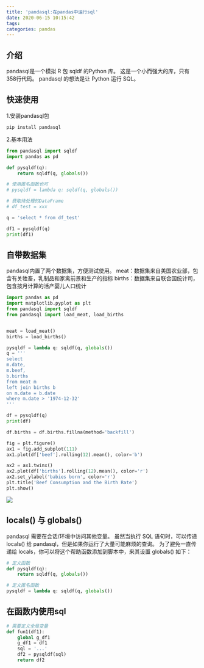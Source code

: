 ```yaml
---
title: 'pandasql:在pandas中运行sql'
date: 2020-06-15 10:15:42
tags:
categories: pandas 
---
```


## 介绍
pandasql是一个模拟 R 包 sqldf 的Python 库。
这是一个小而强大的库，只有358行代码。
pandasql 的想法是让 Python 运行 SQL。

## 快速使用
1.安装pandasql包
```shell
pip install pandasql
```

2.基本用法
```python
from pandasql import sqldf
import pandas as pd

def pysqldf(q):
    return sqldf(q, globals())

# 使用匿名函数也可
# pysqldf = lambda q: sqldf(q, globals())

# 获取待处理的DataFrame
# df_test = xxx

q = 'select * from df_test'

df1 = pysqldf(q)
print(df1)
```

## 自带数据集
pandasql内置了两个数据集，方便测试使用。
meat：数据集来自美国农业部，包含有关牲畜，乳制品和家禽前景和生产的指标
births：数据集来自联合国统计司，包含按月计算的活产婴儿人口统计

```python
import pandas as pd 
import matplotlib.pyplot as plt 
from pandasql import sqldf
from pandasql import load_meat, load_births


meat = load_meat()
births = load_births()

pysqldf = lambda q: sqldf(q, globals())
q = '''
select 
m.date,
m.beef,
b.births 
from meat m 
left join births b 
on m.date = b.date  
where m.date > '1974-12-32'
'''

df = pysqldf(q)
print(df)

df.births = df.births.fillna(method='backfill')

fig = plt.figure()
ax1 = fig.add_subplot(111)
ax1.plot(df['beef'].rolling(12).mean(), color='b')

ax2 = ax1.twinx()
ax2.plot(df['births'].rolling(12).mean(), color='r')
ax2.set_ylabel('babies born', color='r')
plt.title('Beef Consumption and the Birth Rate')
plt.show()
```
![](/plt1.jpg)

## locals() 与 globals()
pandasql 需要在会话/环境中访问其他变量。
虽然当执行 SQL 语句时，可以传递 locals() 给 pandasql，但是如果你运行了大量可能麻烦的查询。
为了避免一直传递给 locals，你可以将这个帮助函数添加到脚本中，来其设置 globals() 如下：

```python 
# 定义函数
def pysqldf(q):
    return sqldf(q, globals())

# 定义匿名函数
pysqldf = lambda q: sqldf(q, globals())
```

## 在函数内使用sql
```python
# 需要定义全局变量
def fun1(df1):
    global g_df1
    g_df1 = df1
    sql = '...'
    df2 = pysqldf(sql)
    return df2
```